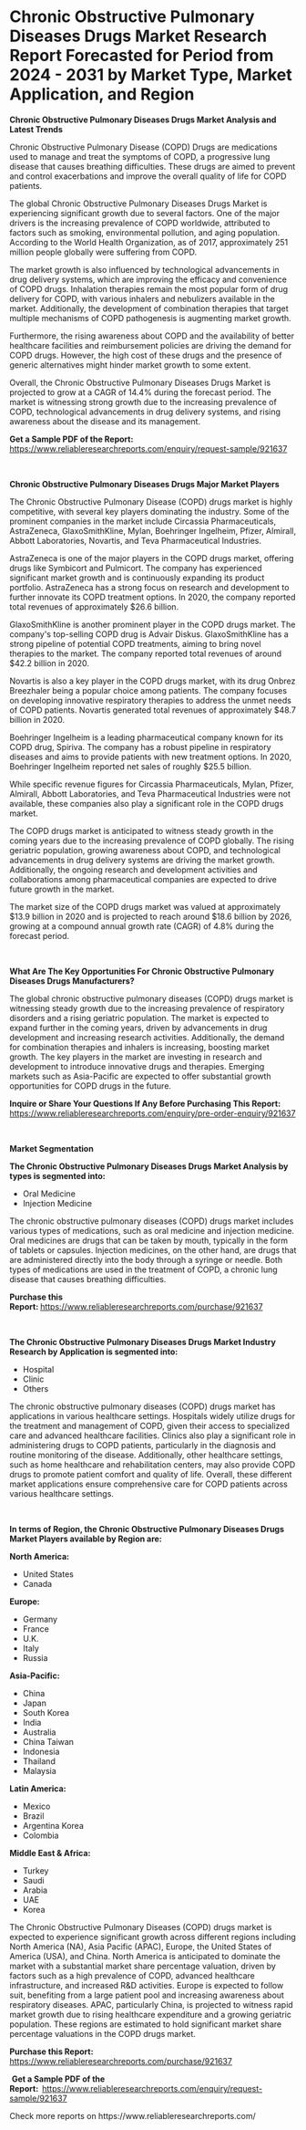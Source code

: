 <p><h1>Chronic Obstructive Pulmonary Diseases Drugs Market Research Report Forecasted for Period from 2024 -  2031 by Market Type, Market Application, and Region</h1></p><p><strong>Chronic Obstructive Pulmonary Diseases Drugs Market Analysis and Latest Trends</strong></p>
<p><p>Chronic Obstructive Pulmonary Disease (COPD) Drugs are medications used to manage and treat the symptoms of COPD, a progressive lung disease that causes breathing difficulties. These drugs are aimed to prevent and control exacerbations and improve the overall quality of life for COPD patients.</p><p>The global Chronic Obstructive Pulmonary Diseases Drugs Market is experiencing significant growth due to several factors. One of the major drivers is the increasing prevalence of COPD worldwide, attributed to factors such as smoking, environmental pollution, and aging population. According to the World Health Organization, as of 2017, approximately 251 million people globally were suffering from COPD.</p><p>The market growth is also influenced by technological advancements in drug delivery systems, which are improving the efficacy and convenience of COPD drugs. Inhalation therapies remain the most popular form of drug delivery for COPD, with various inhalers and nebulizers available in the market. Additionally, the development of combination therapies that target multiple mechanisms of COPD pathogenesis is augmenting market growth.</p><p>Furthermore, the rising awareness about COPD and the availability of better healthcare facilities and reimbursement policies are driving the demand for COPD drugs. However, the high cost of these drugs and the presence of generic alternatives might hinder market growth to some extent.</p><p>Overall, the Chronic Obstructive Pulmonary Diseases Drugs Market is projected to grow at a CAGR of 14.4% during the forecast period. The market is witnessing strong growth due to the increasing prevalence of COPD, technological advancements in drug delivery systems, and rising awareness about the disease and its management.</p></p>
<p><strong>Get a Sample PDF of the Report:&nbsp;</strong> <a href="https://www.reliableresearchreports.com/enquiry/request-sample/921637">https://www.reliableresearchreports.com/enquiry/request-sample/921637</a></p>
<p>&nbsp;</p>
<p><strong>Chronic Obstructive Pulmonary Diseases Drugs Major Market Players</strong></p>
<p><p>The Chronic Obstructive Pulmonary Disease (COPD) drugs market is highly competitive, with several key players dominating the industry. Some of the prominent companies in the market include Circassia Pharmaceuticals, AstraZeneca, GlaxoSmithKline, Mylan, Boehringer Ingelheim, Pfizer, Almirall, Abbott Laboratories, Novartis, and Teva Pharmaceutical Industries.</p><p>AstraZeneca is one of the major players in the COPD drugs market, offering drugs like Symbicort and Pulmicort. The company has experienced significant market growth and is continuously expanding its product portfolio. AstraZeneca has a strong focus on research and development to further innovate its COPD treatment options. In 2020, the company reported total revenues of approximately $26.6 billion.</p><p>GlaxoSmithKline is another prominent player in the COPD drugs market. The company's top-selling COPD drug is Advair Diskus. GlaxoSmithKline has a strong pipeline of potential COPD treatments, aiming to bring novel therapies to the market. The company reported total revenues of around $42.2 billion in 2020.</p><p>Novartis is also a key player in the COPD drugs market, with its drug Onbrez Breezhaler being a popular choice among patients. The company focuses on developing innovative respiratory therapies to address the unmet needs of COPD patients. Novartis generated total revenues of approximately $48.7 billion in 2020.</p><p>Boehringer Ingelheim is a leading pharmaceutical company known for its COPD drug, Spiriva. The company has a robust pipeline in respiratory diseases and aims to provide patients with new treatment options. In 2020, Boehringer Ingelheim reported net sales of roughly $25.5 billion.</p><p>While specific revenue figures for Circassia Pharmaceuticals, Mylan, Pfizer, Almirall, Abbott Laboratories, and Teva Pharmaceutical Industries were not available, these companies also play a significant role in the COPD drugs market.</p><p>The COPD drugs market is anticipated to witness steady growth in the coming years due to the increasing prevalence of COPD globally. The rising geriatric population, growing awareness about COPD, and technological advancements in drug delivery systems are driving the market growth. Additionally, the ongoing research and development activities and collaborations among pharmaceutical companies are expected to drive future growth in the market.</p><p>The market size of the COPD drugs market was valued at approximately $13.9 billion in 2020 and is projected to reach around $18.6 billion by 2026, growing at a compound annual growth rate (CAGR) of 4.8% during the forecast period.</p></p>
<p>&nbsp;</p>
<p><strong>What Are The Key Opportunities For Chronic Obstructive Pulmonary Diseases Drugs Manufacturers?</strong></p>
<p><p>The global chronic obstructive pulmonary diseases (COPD) drugs market is witnessing steady growth due to the increasing prevalence of respiratory disorders and a rising geriatric population. The market is expected to expand further in the coming years, driven by advancements in drug development and increasing research activities. Additionally, the demand for combination therapies and inhalers is increasing, boosting market growth. The key players in the market are investing in research and development to introduce innovative drugs and therapies. Emerging markets such as Asia-Pacific are expected to offer substantial growth opportunities for COPD drugs in the future.</p></p>
<p><strong>Inquire or Share Your Questions If Any Before Purchasing This Report:</strong> <a href="https://www.reliableresearchreports.com/enquiry/pre-order-enquiry/921637">https://www.reliableresearchreports.com/enquiry/pre-order-enquiry/921637</a></p>
<p>&nbsp;</p>
<p><strong>Market Segmentation</strong></p>
<p><strong>The Chronic Obstructive Pulmonary Diseases Drugs Market Analysis by types is segmented into:</strong></p>
<p><ul><li>Oral Medicine</li><li>Injection Medicine</li></ul></p>
<p><p>The chronic obstructive pulmonary diseases (COPD) drugs market includes various types of medications, such as oral medicine and injection medicine. Oral medicines are drugs that can be taken by mouth, typically in the form of tablets or capsules. Injection medicines, on the other hand, are drugs that are administered directly into the body through a syringe or needle. Both types of medications are used in the treatment of COPD, a chronic lung disease that causes breathing difficulties.</p></p>
<p><strong>Purchase this Report:&nbsp;</strong><a href="https://www.reliableresearchreports.com/purchase/921637">https://www.reliableresearchreports.com/purchase/921637</a></p>
<p>&nbsp;</p>
<p><strong>The Chronic Obstructive Pulmonary Diseases Drugs Market Industry Research by Application is segmented into:</strong></p>
<p><ul><li>Hospital</li><li>Clinic</li><li>Others</li></ul></p>
<p><p>The chronic obstructive pulmonary diseases (COPD) drugs market has applications in various healthcare settings. Hospitals widely utilize drugs for the treatment and management of COPD, given their access to specialized care and advanced healthcare facilities. Clinics also play a significant role in administering drugs to COPD patients, particularly in the diagnosis and routine monitoring of the disease. Additionally, other healthcare settings, such as home healthcare and rehabilitation centers, may also provide COPD drugs to promote patient comfort and quality of life. Overall, these different market applications ensure comprehensive care for COPD patients across various healthcare settings.</p></p>
<p>&nbsp;</p>
<p><strong>In terms of Region, the Chronic Obstructive Pulmonary Diseases Drugs Market Players available by Region are:</strong></p>
<p>
    <p> <strong> North America: </strong>
        <ul>
            <li>United States</li>
            <li>Canada</li>
        </ul>
        </p> 
    <p> <strong> Europe: </strong>
        <ul>
            <li>Germany</li>
            <li>France</li>
            <li>U.K.</li>
            <li>Italy</li>
            <li>Russia</li>
        </ul>
        </p> 
    <p> <strong> Asia-Pacific: </strong>
        <ul>
            <li>China</li>
            <li>Japan</li>
            <li>South Korea</li>
            <li>India</li>
            <li>Australia</li>
            <li>China Taiwan</li>
            <li>Indonesia</li>
            <li>Thailand</li>
            <li>Malaysia</li>
        </ul>
        </p> 
    <p> <strong> Latin America: </strong>
        <ul>
            <li>Mexico</li>
            <li>Brazil</li>
            <li>Argentina Korea</li>
            <li>Colombia</li>
        </ul>
        </p> 
    <p> <strong> Middle East & Africa: </strong>
        <ul>
            <li>Turkey</li>
            <li>Saudi</li>
            <li>Arabia</li>
            <li>UAE</li>
            <li>Korea</li>
        </ul>
    </p>
    </p>
<p><p>The Chronic Obstructive Pulmonary Diseases (COPD) drugs market is expected to experience significant growth across different regions including North America (NA), Asia Pacific (APAC), Europe, the United States of America (USA), and China. North America is anticipated to dominate the market with a substantial market share percentage valuation, driven by factors such as a high prevalence of COPD, advanced healthcare infrastructure, and increased R&D activities. Europe is expected to follow suit, benefiting from a large patient pool and increasing awareness about respiratory diseases. APAC, particularly China, is projected to witness rapid market growth due to rising healthcare expenditure and a growing geriatric population. These regions are estimated to hold significant market share percentage valuations in the COPD drugs market.</p></p>
<p><strong>Purchase this Report: </strong><a href="https://www.reliableresearchreports.com/purchase/921637">https://www.reliableresearchreports.com/purchase/921637</a></p>
<p>&nbsp;<strong>Get a Sample PDF of the Report:&nbsp;&nbsp;</strong><a href="https://www.reliableresearchreports.com/enquiry/request-sample/921637">https://www.reliableresearchreports.com/enquiry/request-sample/921637</a></p>
<p><strong></strong></p>
<p>Check more reports on https://www.reliableresearchreports.com/</p>